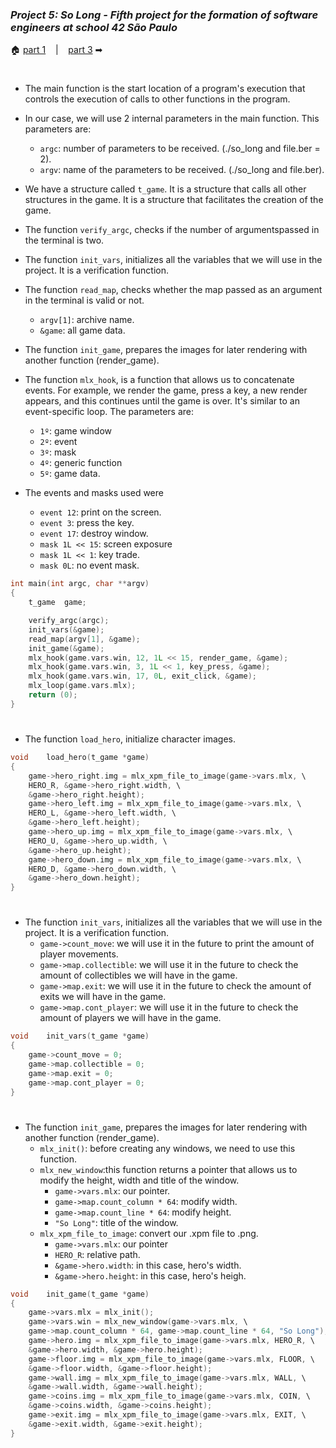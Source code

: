 ### _Project 5: So Long - Fifth project for the formation of software engineers at school 42 São Paulo_

🏠 [part 1](https://github.com/Vinicius-Santoro/42-formation-lvl1-5.so-long) &nbsp;&nbsp;&nbsp;|&nbsp;&nbsp;&nbsp; [part 3](https://github.com/Vinicius-Santoro/42-formation-lvl1-5.so-long/blob/main/READMES/08.so_long.md) ➡
<h1></h1>

- The main function is the start location of a program's execution that controls the execution of calls to other functions in the program.
- In our case, we will use 2 internal parameters in the main function. This parameters are:
    - `argc`: number of parameters to be received. (./so_long and file.ber = 2).
    - `argv`: name of the parameters to be received. (./so_long and file.ber).
- We have a structure called `t_game`. It is a structure that calls all other structures in the game. It is a structure that facilitates the creation of the game.
- The function `verify_argc`, checks if the number of argumentspassed in the terminal is two.
- The function `init_vars`, initializes all the variables that we will use in the project. It is a verification function.
- The function `read_map`, checks whether the map passed as an argument in the terminal is valid or not.
    - `argv[1]`: archive name.
    - `&game`: all game data.
- The function `init_game`, prepares the images for later rendering with another function (render_game).
- The function `mlx_hook`, is a function that allows us to concatenate events. For example, we render the game, press a key, a new render appears, and this continues until the game is over. It's similar to an event-specific loop. 
The parameters are:
    - `1º`: game window
    - `2º`: event
    - `3º`: mask
    - `4º`: generic function
    - `5º`: game data.
    
- The events and masks used were
    - `event 12`: print on the screen.
    - `event 3`: press the key.
    - `event 17`: destroy window.
    - `mask 1L << 15`: screen exposure
    - `mask 1L << 1`: key trade.
    - `mask 0L`: no event mask.

```c
int	main(int argc, char **argv)
{
	t_game	game;

	verify_argc(argc);
	init_vars(&game);
	read_map(argv[1], &game);
	init_game(&game);
	mlx_hook(game.vars.win, 12, 1L << 15, render_game, &game);
	mlx_hook(game.vars.win, 3, 1L << 1, key_press, &game);
	mlx_hook(game.vars.win, 17, 0L, exit_click, &game);
	mlx_loop(game.vars.mlx);
	return (0);
}
```

<h1></h1>

- The function `load_hero`, initialize character images.

```c
void	load_hero(t_game *game)
{
	game->hero_right.img = mlx_xpm_file_to_image(game->vars.mlx, \
	HERO_R, &game->hero_right.width, \
	&game->hero_right.height);
	game->hero_left.img = mlx_xpm_file_to_image(game->vars.mlx, \
	HERO_L, &game->hero_left.width, \
	&game->hero_left.height);
	game->hero_up.img = mlx_xpm_file_to_image(game->vars.mlx, \
	HERO_U, &game->hero_up.width, \
	&game->hero_up.height);
	game->hero_down.img = mlx_xpm_file_to_image(game->vars.mlx, \
	HERO_D, &game->hero_down.width, \
	&game->hero_down.height);
}
```

<h1></h1>

- The function `init_vars`, initializes all the variables that we will use in the project. It is a verification function.
    - `game->count_move`: we will use it in the future to print the amount of player movements.
    - `game->map.collectible`: we will use it in the future to check the amount of collectibles we will have in the game.
    - `game->map.exit`:  we will use it in the future to check the amount of exits we will have in the game.
    - `game->map.cont_player`: we will use it in the future to check the amount of players we will have in the game.

```c
void	init_vars(t_game *game)
{
	game->count_move = 0;
	game->map.collectible = 0;
	game->map.exit = 0;
	game->map.cont_player = 0;
}
```

<h1></h1>

- The function `init_game`, prepares the images for later rendering with another function (render_game).
    - `mlx_init()`: before creating any windows, we need to use this function.
    - `mlx_new_window`:this function returns a pointer that allows us to modify the height, width and title of the window.
        - `game->vars.mlx`: our pointer.
        - `game->map.count_column * 64`: modify width.
        - `game->map.count_line * 64`: modify height.
        - `"So Long"`: title of the window.
    - `mlx_xpm_file_to_image`: convert our .xpm file to .png.
        - `game->vars.mlx`: our pointer
        - `HERO_R`: relative path.
        - `&game->hero.width`: in this case, hero's width.
        - `&game->hero.height`: in this case, hero's heigh.

```c
void	init_game(t_game *game)
{
	game->vars.mlx = mlx_init();
	game->vars.win = mlx_new_window(game->vars.mlx, \
	game->map.count_column * 64, game->map.count_line * 64, "So Long");
	game->hero.img = mlx_xpm_file_to_image(game->vars.mlx, HERO_R, \
	&game->hero.width, &game->hero.height);
	game->floor.img = mlx_xpm_file_to_image(game->vars.mlx, FLOOR, \
	&game->floor.width, &game->floor.height);
	game->wall.img = mlx_xpm_file_to_image(game->vars.mlx, WALL, \
	&game->wall.width, &game->wall.height);
	game->coins.img = mlx_xpm_file_to_image(game->vars.mlx, COIN, \
	&game->coins.width, &game->coins.height);
	game->exit.img = mlx_xpm_file_to_image(game->vars.mlx, EXIT, \
	&game->exit.width, &game->exit.height);
}
```
